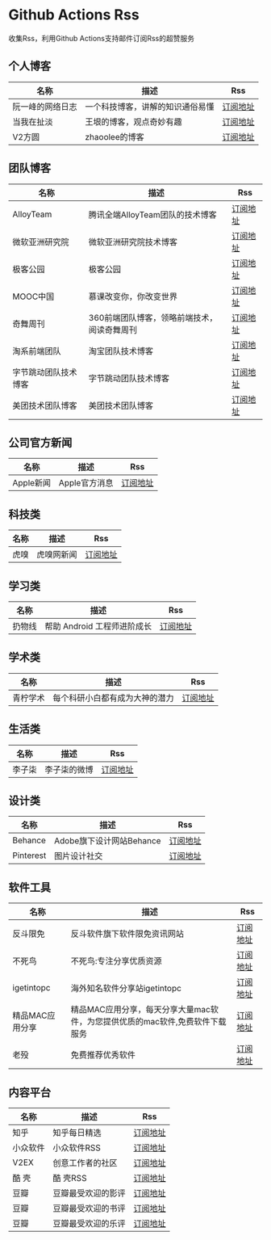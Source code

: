 # Github Actions Rss

收集Rss，利用Github Actions支持邮件订阅Rss的超赞服务

## 个人博客

| 名称  | 描述 | Rss  |
| --- | --- | --- |
| 阮一峰的网络日志 | 一个科技博客，讲解的知识通俗易懂 | [订阅地址](http://www.ruanyifeng.com/blog/atom.xml) |
| 当我在扯淡 | 王垠的博客，观点奇妙有趣 | [订阅地址](https://yinwang1.wordpress.com/feed/) |
| V2方圆 | zhaoolee的博客  | [订阅地址](https://www.v2fy.com/feed/) |



## 团队博客

| 名称  | 描述 | Rss  |
| --- | --- | --- |
| AlloyTeam | 腾讯全端AlloyTeam团队的技术博客 | [订阅地址](http://www.alloyteam.com/feed/) |
| 微软亚洲研究院 | 微软亚洲研究院技术博客 | [订阅地址](https://www.msra.cn/feed) |
| 极客公园 | 极客公园  | [订阅地址](https://www.geekpark.net/rss) |
| MOOC中国 | 慕课改变你，你改变世界  | [订阅地址](https://www.mooc.cn/feed) |
| 奇舞周刊 | 360前端团队博客，领略前端技术，阅读奇舞周刊  | [订阅地址](https://weekly.75.team/rss) |
| 淘系前端团队 | 淘宝团队技术博客 | [订阅地址](https://weekly.75.team/rss) |
| 字节跳动团队技术博客 | 字节跳动团队技术博客 | [订阅地址](https://blog.csdn.net/ByteDanceTech/rss/list) |
| 美团技术团队博客 | 美团技术团队博客 | [订阅地址](https://tech.meituan.com/feed/)  |

## 公司官方新闻

| 名称  | 描述 | Rss  |
| --- | --- | --- |
| Apple新闻 | Apple官方消息 | [订阅地址](https://www.apple.com/newsroom/rss-feed.rss) |


## 科技类

| 名称  | 描述 | Rss  |
| --- | --- | --- |
| 虎嗅 | 虎嗅网新闻 | [订阅地址](https://www.huxiu.com/rss/0.xml) |



## 学习类

| 名称  | 描述 | Rss  |
| --- | --- | --- |
| 扔物线 | 帮助 Android 工程师进阶成长 | [订阅地址](https://rengwuxian.com/feed) |

## 学术类

| 名称  | 描述 | Rss  |
| --- | --- | --- |
| 青柠学术 | 每个科研小白都有成为大神的潜力 | [订阅地址](https://iseex.github.io/feed) |


## 生活类

| 名称  | 描述 | Rss  |
| --- | --- | --- |
| 李子柒 | 李子柒的微博 | [订阅地址](https://rsshub.app/weibo/user/2970452952) |

## 设计类
| 名称  | 描述 | Rss  |
| --- | --- | --- |
| Behance |  Adobe旗下设计网站Behance | [订阅地址](https://www.behance.net/feeds/projects) |
| Pinterest |  图片设计社交 | [订阅地址](https://newsroom.pinterest.com/en/feed/posts.xml) |

## 软件工具

| 名称  | 描述 | Rss  |
| --- | --- | --- |
| 反斗限免 | 反斗软件旗下软件限免资讯网站 | [订阅地址](https://free.apprcn.com/feed/) |
| 不死鸟 | 不死鸟:专注分享优质资源 | [订阅地址](https://iao.su/feed) |
| igetintopc | 海外知名软件分享站igetintopc | [订阅地址](https://igetintopc.com/feed/) |
| 精品MAC应用分享 | 精品MAC应用分享，每天分享大量mac软件，为您提供优质的mac软件,免费软件下载服务 | [订阅地址](https://xclient.info/feed) |
| 老殁 | 免费推荐优秀软件 | [订阅地址](https://www.mpyit.com/feed) |


## 内容平台

| 名称  | 描述 | Rss  |
| --- | --- | --- |
| 知乎 | 知乎每日精选 | [订阅地址](https://www.zhihu.com/rss) |
| 小众软件 | 小众软件RSS | [订阅地址](https://www.appinn.com/feed/) |
| V2EX | 创意工作者的社区 | [订阅地址](https://www.v2ex.com/index.xml) |
| 酷 壳 | 酷 壳RSS | [订阅地址](https://coolshell.cn/feed) |
| 豆瓣 | 豆瓣最受欢迎的影评 | [订阅地址](https://www.douban.com/feed/review/movie) |
| 豆瓣 | 豆瓣最受欢迎的书评 | [订阅地址](https://www.douban.com/feed/review/book) |
| 豆瓣 | 豆瓣最受欢迎的乐评 | [订阅地址](https://www.douban.com/feed/review/music) |
